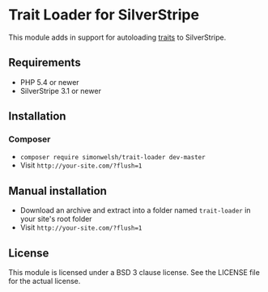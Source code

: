 # Trait Loader for SilverStripe

This module adds in support for autoloading [traits](http://php.net/trait) to SilverStripe.

## Requirements

 * PHP 5.4 or newer
 * SilverStripe 3.1 or newer

## Installation

### Composer

 * `composer require simonwelsh/trait-loader dev-master`
 * Visit `http://your-site.com/?flush=1`

## Manual installation

 * Download an archive and extract into a folder named `trait-loader` in your site's root folder
 * Visit `http://your-site.com/?flush=1`

## License

This module is licensed under a BSD 3 clause license. See the LICENSE file for the actual license.
